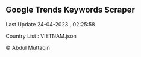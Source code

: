 

## Google Trends Keywords Scraper 
 
Last Update 24-04-2023 , 02:25:58

Country List :
VIETNAM.json



© Abdul Muttaqin 

